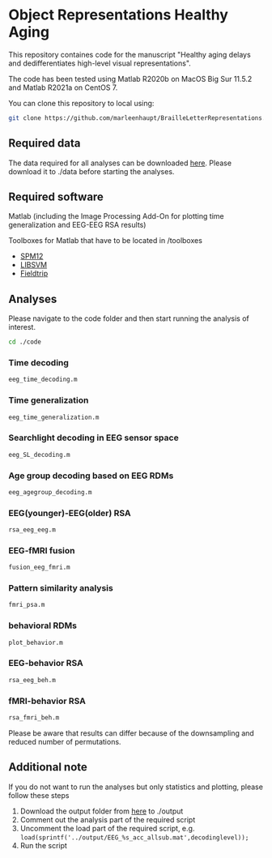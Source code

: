 # Object Representations Healthy Aging

This repository containes code for the manuscript "Healthy aging delays and dedifferentiates high-level visual representations". 

The code has been tested using Matlab R2020b on MacOS Big Sur 11.5.2 and Matlab R2021a on CentOS 7.

You can clone this repository to local using:
```sh
git clone https://github.com/marleenhaupt/BrailleLetterRepresentations.git
```

## Required data

The data required for all analyses can be downloaded [here](https://osf.io/xeukw/). 
Please download it to ./data before starting the analyses.

## Required software

Matlab (including the Image Processing Add-On for plotting time generalization and EEG-EEG RSA results)

Toolboxes for Matlab that have to be located in /toolboxes
- [SPM12](https://www.fil.ion.ucl.ac.uk/spm/software/spm12/)
- [LIBSVM](https://www.csie.ntu.edu.tw/~cjlin/libsvm/)
- [Fieldtrip](https://www.fieldtriptoolbox.org/)

## Analyses

Please navigate to the code folder and then start running the analysis of interest.

```sh
cd ./code
```

### Time decoding
   
```sh
eeg_time_decoding.m
```

### Time generalization

```sh
eeg_time_generalization.m
```

### Searchlight decoding in EEG sensor space

```sh
eeg_SL_decoding.m
```

### Age group decoding based on EEG RDMs

```sh
eeg_agegroup_decoding.m
```

### EEG(younger)-EEG(older) RSA

```sh
rsa_eeg_eeg.m
```

### EEG-fMRI fusion

```sh
fusion_eeg_fmri.m
```

### Pattern similarity analysis

```sh
fmri_psa.m
```

### behavioral RDMs

```sh
plot_behavior.m
```

### EEG-behavior RSA

```sh
rsa_eeg_beh.m
```

### fMRI-behavior RSA

```sh
rsa_fmri_beh.m
```

Please be aware that results can differ because of the downsampling and reduced number of permutations.

## Additional note

If you do not want to run the analyses but only statistics and plotting, please follow these steps
1. Download the output folder from [here](https://osf.io/xeukw/) to ./output
2. Comment out the analysis part of the required script
3. Uncomment the load part of the required script, e.g. `load(sprintf('../output/EEG_%s_acc_allsub.mat',decodinglevel));`
4. Run the script
